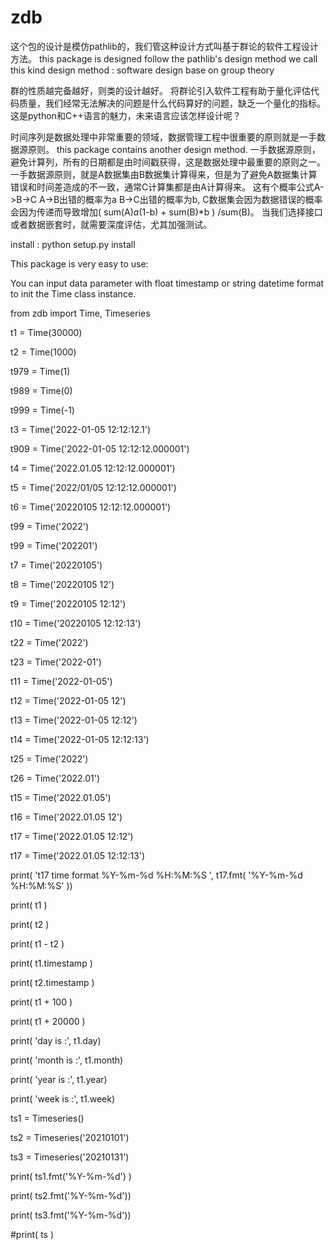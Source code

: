 # zdb
这个包的设计是模仿pathlib的，我们管这种设计方式叫基于群论的软件工程设计方法。
this package is designed follow the pathlib's design method
we call this kind design method : software design base on group theory

群的性质越完备越好，则类的设计越好。
将群论引入软件工程有助于量化评估代码质量，我们经常无法解决的问题是什么代码算好的问题，缺乏一个量化的指标。
这是python和C++语言的魅力，未来语言应该怎样设计呢？

时间序列是数据处理中非常重要的领域，数据管理工程中很重要的原则就是一手数据源原则。
this package contains another design method. 
一手数据源原则，避免计算列，所有的日期都是由时间戳获得，这是数据处理中最重要的原则之一。
一手数据源原则，就是A数据集由B数据集计算得来，但是为了避免A数据集计算错误和时间差造成的不一致，通常C计算集都是由A计算得来。
这有个概率公式A->B->C A->B出错的概率为a B->C出错的概率为b, 
C数据集会因为数据错误的概率会因为传递而导致增加( sum(A)*a*(1-b) + sum(B)*b ) /sum(B)。
当我们选择接口或者数据嵌套时，就需要深度评估，尤其加强测试。

install :
python setup.py install


This package is very easy to use:

You can input data parameter with float timestamp or string datetime format to init the Time class instance.

from zdb import Time, Timeseries

t1 = Time(30000)

t2 = Time(1000)

t979 = Time(1)

t989 = Time(0)

t999 = Time(-1)

t3 = Time('2022-01-05 12:12:12.1')

t909 = Time('2022-01-05 12:12:12.000001')

t4 = Time('2022.01.05 12:12:12.000001')

t5 = Time('2022/01/05 12:12:12.000001')

t6 = Time('20220105 12:12:12.000001')

t99 = Time('2022')

t99 = Time('202201')

t7  = Time('20220105')

t8  = Time('20220105 12')

t9  = Time('20220105 12:12')

t10 = Time('20220105 12:12:13')

t22 = Time('2022')

t23 = Time('2022-01')

t11 = Time('2022-01-05')

t12 = Time('2022-01-05 12')

t13 = Time('2022-01-05 12:12')

t14 = Time('2022-01-05 12:12:13')

t25 = Time('2022')

t26 = Time('2022.01')

t15 = Time('2022.01.05')

t16 = Time('2022.01.05 12')

t17 = Time('2022.01.05 12:12')

t17 = Time('2022.01.05 12:12:13')

print( 't17 time format %Y-%m-%d %H:%M:%S ', t17.fmt( '%Y-%m-%d %H:%M:%S' ))


print( t1 )

print( t2 )

print( t1 - t2 )

print( t1.timestamp )

print( t2.timestamp )

print( t1 + 100 )

print( t1 + 20000 )

print( 'day is :', t1.day)

print( 'month is :', t1.month)

print( 'year is :', t1.year)

print( 'week is :', t1.week)

ts1 = Timeseries()

ts2 = Timeseries('20210101')

ts3 = Timeseries('20210131')

print( ts1.fmt('%Y-%m-%d') )

print( ts2.fmt('%Y-%m-%d'))

print( ts3.fmt('%Y-%m-%d'))

#print( ts )
